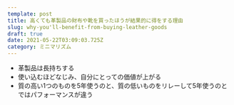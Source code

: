 ```yaml
---
template: post
title: 高くても革製品の財布や靴を買ったほうが結果的に得をする理由
slug: why-you'll-benefit-from-buying-leather-goods
draft: true
date: 2021-05-22T03:09:03.725Z
category: ミニマリズム
---
```

- 革製品は長持ちする
- 使い込むほどなじみ、自分にとっての価値が上がる
- 質の高い1つのものを5年使うのと、質の低いものをリレーして5年使うのとではパフォーマンスが違う